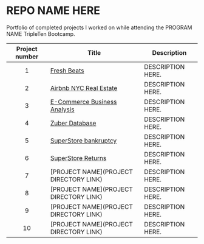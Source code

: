 
# REPO NAME HERE
Portfolio of completed projects I worked on while attending the PROGRAM NAME TripleTen Bootcamp.

| Project number | Title | Description |
| :-----------: | ----------- |----------- |
| 1 | [Fresh Beats](https://github.com/Benwego/TripleTen-Projects/tree/main/Fresh%20Beats) | DESCRIPTION HERE. |
| 2 | [Airbnb NYC Real Estate](https://github.com/Benwego/TripleTen-Projects/tree/main/Airbnb%20NYC%20Real%20Estate) | DESCRIPTION HERE. |
| 3 | [E-Commerce Business Analysis](https://github.com/Benwego/TripleTen-Projects/tree/main/E-Commerce%20Business%20Analysis) | DESCRIPTION HERE. |
| 4 | [Zuber Database](https://github.com/Benwego/TripleTen-Projects/tree/main/Zuber%20Database) | DESCRIPTION HERE. |
| 5 | [SuperStore bankruptcy](https://github.com/Benwego/TripleTen-Projects/tree/main/SuperStore%20bankruptcy) | DESCRIPTION HERE. |
| 6 | [SuperStore Returns](https://github.com/Benwego/TripleTen-Projects/tree/main/SuperStore%20returns) | DESCRIPTION HERE. |
| 7 | [PROJECT NAME](PROJECT DIRECTORY LINK) | DESCRIPTION HERE. |
| 8 | [PROJECT NAME](PROJECT DIRECTORY LINK) | DESCRIPTION HERE. |
| 9 | [PROJECT NAME](PROJECT DIRECTORY LINK) | DESCRIPTION HERE. |
| 10| [PROJECT NAME](PROJECT DIRECTORY LINK) | DESCRIPTION HERE. |


